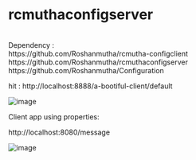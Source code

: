 # rcmuthaconfigserver
<br>
Dependency : 
<br>
https://github.com/Roshanmutha/rcmutha-configclient <br>
https://github.com/Roshanmutha/rcmuthaconfigserver <br>
https://github.com/Roshanmutha/Configuration <br>


hit : http://localhost:8888/a-bootiful-client/default

![image](https://github.com/user-attachments/assets/1f6a965f-75ce-4ff6-b058-ce10e9e25d51)


Client app using properties:

http://localhost:8080/message

![image](https://github.com/user-attachments/assets/6aad7e12-247d-4059-8dd0-657bd78b04d3)
